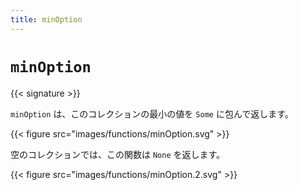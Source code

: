 ```yaml
---
title: minOption
---
```


# `minOption`

{{< signature >}}

`minOption` は、このコレクションの最小の値を `Some` に包んで返します。

{{< figure src="images/functions/minOption.svg" >}}

空のコレクションでは、この関数は `None` を返します。

{{< figure src="images/functions/minOption.2.svg" >}}
